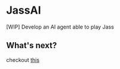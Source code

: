 # JassAI
[WIP] Develop an AI agent able to play Jass

## What's next?
checkout [this](https://github.com/gregunz/JassAI/projects/1)
